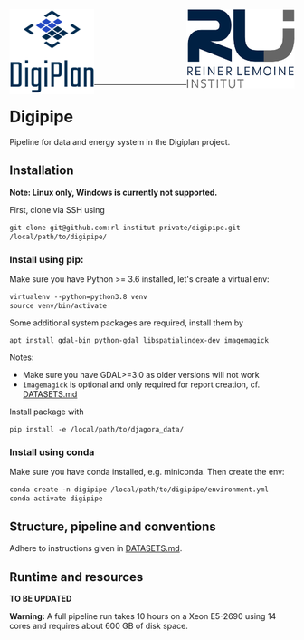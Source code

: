 <p align="left">
    <img alt="Digiplan logo" align="left" height="150" src="docs/img/digiplan-logo.png">
    <img alt="RLI logo" align="right" height="140" src="docs/img/rli_logo.png">
</p>
<br/><br/><br/><br/><br/><br/><br/>

----------

# Digipipe

Pipeline for data and energy system in the Digiplan project.

## Installation 

**Note: Linux only, Windows is currently not supported.**

First, clone via SSH using

    git clone git@github.com:rl-institut-private/digipipe.git /local/path/to/digipipe/

### Install using pip:

Make sure you have Python >= 3.6 installed, let's create a virtual env:

    virtualenv --python=python3.8 venv
    source venv/bin/activate

Some additional system packages are required, install them by

    apt install gdal-bin python-gdal libspatialindex-dev imagemagick

Notes:
- Make sure you have GDAL>=3.0 as older versions will not work
- `imagemagick` is optional and only required for report creation, cf.
  [DATASETS.md](digipipe/store/DATASETS.md)

Install package with

    pip install -e /local/path/to/djagora_data/

### Install using conda

Make sure you have conda installed, e.g. miniconda. Then create the env:
    
    conda create -n digipipe /local/path/to/digipipe/environment.yml
    conda activate digipipe

## Structure, pipeline and conventions

Adhere to instructions given in [DATASETS.md](digipipe/store/DATASETS.md).

## Runtime and resources

**TO BE UPDATED**

**Warning:** A full pipeline run takes 10 hours on a Xeon E5-2690 using 14
cores and requires about 600 GB of disk space.
